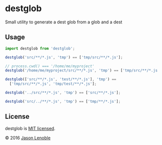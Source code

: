 # destglob
Small utility to generate a dest glob from a glob and a dest

## Usage

```js
import destglob from 'destglob';

destglob('src/**/*.js', 'tmp') == ['tmp/src/**/*.js'];

// process.cwd() === '/home/me/myproject'
destglob('/home/me/myproject/src/**/*.js', 'tmp') == ['tmp/src/**/*.js'];

destglob(['src/**/*.js', 'test/**/*.js'], 'tmp') ==
  ['tmp/src/**/*.js', 'tmp/test/**/*.js'];

destglob('../src/**/*.js', 'tmp') == ['src/**/*.js'];

destglob('src/../**/*.js', 'tmp') == ['tmp/**/*.js'];
```

## License

destglob is [MIT licensed](./LICENSE).

© 2016 [Jason Lenoble](mailto:jason.lenoble@gmail.com)

